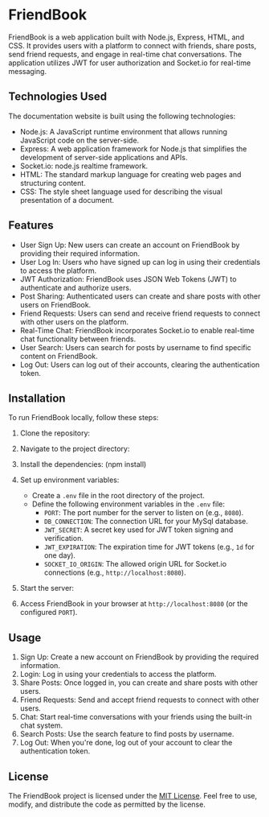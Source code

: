 
# FriendBook

FriendBook is a web application built with Node.js, Express, HTML, and CSS. It provides users with a platform to connect with friends, share posts, send friend requests, and engage in real-time chat conversations. The application utilizes JWT for user authorization and Socket.io for real-time messaging.


## Technologies Used

The documentation website is built using the following technologies:

- Node.js: A JavaScript runtime environment that allows running JavaScript code on the server-side.
- Express: A web application framework for Node.js that simplifies the development of server-side applications and APIs.
- Socket.io: node.js realtime framework.
- HTML: The standard markup language for creating web pages and structuring content.
- CSS: The style sheet language used for describing the visual presentation of a document.

## Features

- User Sign Up: New users can create an account on FriendBook by providing their required information.
- User Log In: Users who have signed up can log in using their credentials to access the platform.
- JWT Authorization: FriendBook uses JSON Web Tokens (JWT) to authenticate and authorize users.
- Post Sharing: Authenticated users can create and share posts with other users on FriendBook.
- Friend Requests: Users can send and receive friend requests to connect with other users on the platform.
- Real-Time Chat: FriendBook incorporates Socket.io to enable real-time chat functionality between friends.
- User Search: Users can search for posts by username to find specific content on FriendBook.
- Log Out: Users can log out of their accounts, clearing the authentication token.

## Installation

To run FriendBook locally, follow these steps:

1. Clone the repository:
2. Navigate to the project directory:
3. Install the dependencies: (npm install)
4. Set up environment variables:
   - Create a `.env` file in the root directory of the project.
   - Define the following environment variables in the `.env` file:
     - `PORT`: The port number for the server to listen on (e.g., `8080`).
     - `DB_CONNECTION`: The connection URL for your MySql database.
     - `JWT_SECRET`: A secret key used for JWT token signing and verification.
     - `JWT_EXPIRATION`: The expiration time for JWT tokens (e.g., `1d` for one day).
     - `SOCKET_IO_ORIGIN`: The allowed origin URL for Socket.io connections (e.g., `http://localhost:8080`).

5. Start the server:

6. Access FriendBook in your browser at `http://localhost:8080` (or the configured `PORT`).

## Usage

1. Sign Up: Create a new account on FriendBook by providing the required information.
2. Login: Log in using your credentials to access the platform.
3. Share Posts: Once logged in, you can create and share posts with other users.
4. Friend Requests: Send and accept friend requests to connect with other users.
5. Chat: Start real-time conversations with your friends using the built-in chat system.
6. Search Posts: Use the search feature to find posts by username.
7. Log Out: When you're done, log out of your account to clear the authentication token.

## License

The FriendBook project is licensed under the [MIT License](https://opensource.org/licenses/MIT). Feel free to use, modify, and distribute the code as permitted by the license.






